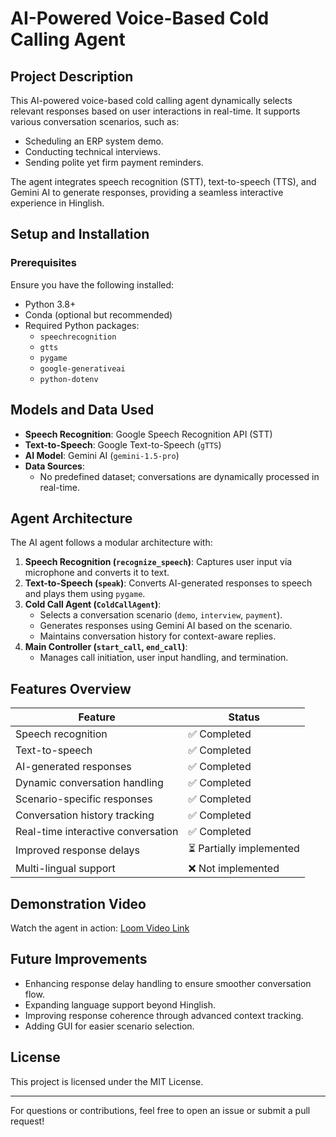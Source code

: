 # AI-Powered Voice-Based Cold Calling Agent

## Project Description
This AI-powered voice-based cold calling agent dynamically selects relevant responses based on user interactions in real-time. It supports various conversation scenarios, such as:
- Scheduling an ERP system demo.
- Conducting technical interviews.
- Sending polite yet firm payment reminders.

The agent integrates speech recognition (STT), text-to-speech (TTS), and Gemini AI to generate responses, providing a seamless interactive experience in Hinglish.

## Setup and Installation

### Prerequisites
Ensure you have the following installed:
- Python 3.8+
- Conda (optional but recommended)
- Required Python packages:
  - `speechrecognition`
  - `gtts`
  - `pygame`
  - `google-generativeai`
  - `python-dotenv`

## Models and Data Used
- **Speech Recognition**: Google Speech Recognition API (STT)
- **Text-to-Speech**: Google Text-to-Speech (`gTTS`)
- **AI Model**: Gemini AI (`gemini-1.5-pro`)
- **Data Sources**:
  - No predefined dataset; conversations are dynamically processed in real-time.
  
## Agent Architecture
The AI agent follows a modular architecture with:
1. **Speech Recognition (`recognize_speech`)**: Captures user input via microphone and converts it to text.
2. **Text-to-Speech (`speak`)**: Converts AI-generated responses to speech and plays them using `pygame`.
3. **Cold Call Agent (`ColdCallAgent`)**:
   - Selects a conversation scenario (`demo`, `interview`, `payment`).
   - Generates responses using Gemini AI based on the scenario.
   - Maintains conversation history for context-aware replies.
4. **Main Controller (`start_call`, `end_call`)**:
   - Manages call initiation, user input handling, and termination.

## Features Overview
| Feature | Status |
|---------|--------|
| Speech recognition | ✅ Completed |
| Text-to-speech | ✅ Completed |
| AI-generated responses | ✅ Completed |
| Dynamic conversation handling | ✅ Completed |
| Scenario-specific responses | ✅ Completed |
| Conversation history tracking | ✅ Completed |
| Real-time interactive conversation | ✅ Completed |
| Improved response delays | ⏳ Partially implemented |
| Multi-lingual support | ❌ Not implemented |

## Demonstration Video
Watch the agent in action: [Loom Video Link](#)

## Future Improvements
- Enhancing response delay handling to ensure smoother conversation flow.
- Expanding language support beyond Hinglish.
- Improving response coherence through advanced context tracking.
- Adding GUI for easier scenario selection.

## License
This project is licensed under the MIT License.

---
For questions or contributions, feel free to open an issue or submit a pull request!

